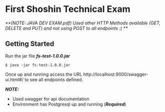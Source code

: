 # First Shoshin Technical Exam

_**(NOTE: JAVA DEV EXAM.pdf) Used other HTTP Methods available (GET, DELETE and PUT) and not using POST to all endpoints :) **_

## Getting Started

Run the jar file _**fs-test-1.0.0.jar**_

```Terminal
$ java -jar fs-test-1.0.0.jar
```

Once up and running access the URL http://localhost:9000/swagger-ui.html#/ to see all endpoints defined.

_**NOTE:**_

- Used swagger for api documentation
- Environment has Postgresql up and running (_**Required**_)
